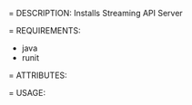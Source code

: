= DESCRIPTION:
Installs Streaming API Server

= REQUIREMENTS:

* java
* runit

= ATTRIBUTES:

= USAGE: